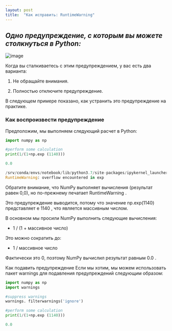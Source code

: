 ```yaml
---
layout: post
title:  "Как исправить: RuntimeWarning"
---
```

## *Одно предупреждение, с которым вы можете столкнуться в Python:*

![image](https://user-images.githubusercontent.com/94790150/228448678-ba4df774-8eba-4d74-a0a8-7681cdb8173a.png)

Когда вы сталкиваетесь с этим предупреждением, у вас есть два варианта:

1. Не обращайте внимания.

2. Полностью отключите предупреждение.

В следующем примере показано, как устранить это предупреждение на практике.

### Как воспроизвести предупреждение

Предположим, мы выполняем следующий расчет в Python:

```python
import numpy as np

#perform some calculation
print(1/(1+np.exp (1140)))

0.0

/srv/conda/envs/notebook/lib/python3.7/site-packages/ipykernel_launcher.py:3:
RuntimeWarning: overflow encountered in exp 
```

Обратите внимание, что NumPy выполняет вычисления (результат равен 0,0), но по-прежнему печатает RuntimeWarning .

Это предупреждение выводится, потому что значение np.exp(1140) представляет e 1140 , что является массивным числом.

В основном мы просили NumPy выполнить следующие вычисления:

* 1 / (1 + массивное число)

Это можно сократить до:

* 1 / массивное число

Фактически это 0, поэтому NumPy вычислил результат равным 0.0 .

Как подавить предупреждение
Если мы хотим, мы можем использовать пакет warnings для подавления предупреждений следующим образом:

```python
import numpy as np
import warnings

#suppress warnings
warnings. filterwarnings('ignore')

#perform some calculation
print(1/(1+np.exp (1140)))

0.0
```

